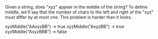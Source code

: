 Given a string, does "xyz" appear in the middle of the string? To define middle, we'll say that the number of chars to the left and right of the "xyz" must differ by at most one. This problem is harder than it looks.

xyzMiddle("AAxyzBB") → true
xyzMiddle("AxyzBB") → true
xyzMiddle("AxyzBBB") → false